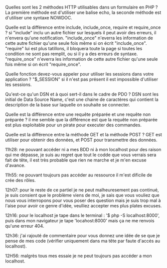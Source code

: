 Quelles sont les 2 méthodes HTTP utilisables dans un formulaire en PHP ?
La première méthode est d'utiliser une balise echo, la seconde méthode est d'utiliser une syntaxe NOWDOC.

Quelle est la différence entre include, include_once, require et require_once ?
si "include" inclu un autre fichier sur lesquels il peut avoir des erreurs, il n'envera qu'une notification.
"include_once" n'everra les information de cette autre fichier qu'une seule fois même si on écrit "include_once".
"require" lui est plus tatillons, il bloquera toute la page si toutes les condition ne sont pas remplit, ou si il y a des erreurs de syntaxe.
"require_once" n'everra les information de cette autre fichier qu'une seule fois même si on écrit "require_once".

Quelle fonction devez-vous appeler pour utiliser les sessions dans votre application ?
"$_SESSION" si il n'est pas présent il est impossible d'utiliser les sessions.

Qu'est-ce qu'un DSN et à quoi sert-il dans le cadre de PDO ?
DSN sont les initial de Data Source Name, c'est une chaine de caractères qui contient la description de la base sur laquelle on souhaite se connecter.

Quelle est la différence entre une requête préparée et une requête non préparée ?
il me semble que la différence est que la requête non préparée est plus exploitable pour un pirate pour executer des commandes.

Quelle est la différence entre la méthode GET et la méthode POST ?
GET est utiliser pour obtenir des données, et POST pour transmettre des données.

11h28: ne pouvant accéder ni a mes BDD ni à mon localhost pour des raison qui me dépasse, je suis au regret que tout le codde que vous verrais sera fait de tête, il est très probable que rien ne marche et je m'en excuse d'avance.

11h55: ne pouvant toujours pas accéder au ressource il m'est dificile de crée des rôles.

12h07: pour le reste de ce partiel je ne peut malheuresement pas continué, je suis consient que le problème viens de moi, je sais que vous vouliez que nous vous interropons pour vous poser des question mais je suis trop mal à l'aise pour avoir ce genre d'idée, veulliez accepter mes plus plates excuses.

12h16: pour le localhost je tape dans le terminal : '$ php -S localhost:8000', puis dans mon navigateur je tape 'locahost:8000' mais ça ne me renvois qu'une erreur 404.

12h36: j'ai rajouté de commentaire pour vous donnez une idée de se que je pense de mes code (vérifier uniquement dans ma tête par faute d'accés au localhost).

12H56: malgrès tous mes essaie je ne peut toujours pas accéder a mon localhost.